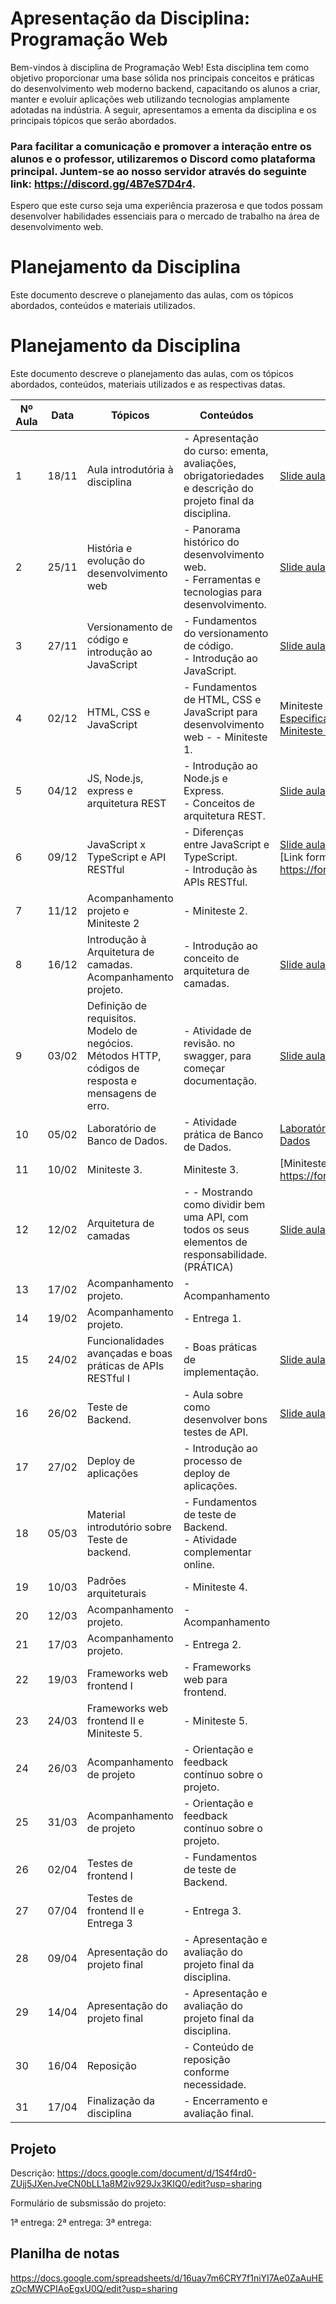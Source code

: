 # Apresentação da Disciplina: Programação Web

Bem-vindos à disciplina de Programação Web! Esta disciplina tem como objetivo proporcionar uma base sólida nos principais conceitos e práticas do desenvolvimento web moderno backend, capacitando os alunos a criar, manter e evoluir aplicações web utilizando tecnologias amplamente adotadas na indústria. A seguir, apresentamos a ementa da disciplina e os principais tópicos que serão abordados.

### Para facilitar a comunicação e promover a interação entre os alunos e o professor, utilizaremos o Discord como plataforma principal. Juntem-se ao nosso servidor através do seguinte link: https://discord.gg/4B7eS7D4r4.

Espero que este curso seja uma experiência prazerosa e que todos possam desenvolver habilidades essenciais para o mercado de trabalho na área de desenvolvimento web.

# Planejamento da Disciplina

Este documento descreve o planejamento das aulas, com os tópicos abordados, conteúdos e materiais utilizados.

# Planejamento da Disciplina

Este documento descreve o planejamento das aulas, com os tópicos abordados, conteúdos, materiais utilizados e as respectivas datas.

| Nº Aula | Data    | Tópicos | Conteúdos | Materiais Utilizados |
|---------|---------|---------|-----------|----------------------|
| 1       | 18/11   | Aula introdutória à disciplina | - Apresentação do curso: ementa, avaliações, obrigatoriedades e descrição do projeto final da disciplina. | [Slide aula 1](aulas/Aula1.pdf) |
| 2       | 25/11   | História e evolução do desenvolvimento web | - Panorama histórico do desenvolvimento web.<br>- Ferramentas e tecnologias para desenvolvimento. | [Slide aula 2](aulas/Aula2.pdf)|
| 3       | 27/11   | Versionamento de código e introdução ao JavaScript | - Fundamentos do versionamento de código.<br>- Introdução ao JavaScript.<br> | [Slide aula 3](aulas/Aula3.pdf) |
| 4       | 02/12   | HTML, CSS e JavaScript | - Fundamentos de HTML, CSS e JavaScript para desenvolvimento web - - Miniteste 1. | Miniteste 1.<br> [Especificação Laboratório prático e Miniteste 1](aulas/Aula4.pdf) |
| 5       | 04/12   | JS, Node.js, express e arquitetura REST | - Introdução ao Node.js e Express.<br>- Conceitos de arquitetura REST. | [Slide aula 5](aulas/Aula5.pdf)  |
| 6       | 09/12   | JavaScript x TypeScript e API RESTful | - Diferenças entre JavaScript e TypeScript.<br>- Introdução às APIs RESTful. |[Slide aula 6](aulas/Aula6.pdf) <br> [Link formulário aula 09/12]: https://forms.gle/EACmrsw6Tw5xyrvH7 |
| 7       | 11/12   | Acompanhamento projeto e Miniteste 2 | - Miniteste 2.<br> |  |
| 8       | 16/12   | Introdução à Arquitetura de camadas. Acompanhamento projeto. | - Introdução ao conceito de arquitetura de camadas. | [Slide aula 8](aulas/Aula7.pdf) |
| 9       | 03/02   | Definição de requisitos. Modelo de negócios. Métodos HTTP, códigos de resposta e mensagens de erro. | - Atividade de revisão. no swagger, para começar documentação. | [Slide aula 9](aulas/aula9.pdf) [Slide aula 9](aulas/aula91.pdf) |
| 10      | 05/02   | Laboratório de Banco de Dados. | - Atividade prática de Banco de Dados. | [Laboratório - Conexão com Banco de Dados](aulas/lab_bd.pdf) |
| 11      | 10/02   | Miniteste 3.<br> | Miniteste 3.<br> | [Miniteste 3] - https://forms.gle/fDo8Q5wANjTG82Ey5 |
| 12      | 12/02   | Arquitetura de camadas | - - Mostrando como dividir bem uma API, com todos os seus elementos de responsabilidade. (PRÁTICA) | [Slide aula 12](aulas/aula12.pdf) |
| 13      | 17/02   | Acompanhamento projeto.| - Acompanhamento |  |
| 14      | 19/02   | Acompanhamento projeto. | - Entrega 1.<br> |  |
| 15      | 24/02   | Funcionalidades avançadas e boas práticas de APIs RESTful I | - Boas práticas de implementação. | [Slide aula 15](aulas/aula15.pdf) |
| 16      | 26/02   | Teste de Backend. | -  Aula sobre como desenvolver bons testes de API. |  [Slide aula 16](aulas/aula16.pdf) |
| 17      | 27/02   | Deploy de aplicações | - Introdução ao processo de deploy de aplicações. |  |
| 18      | 05/03   | Material introdutório sobre Teste de backend. | - Fundamentos de teste de Backend.<br>- Atividade complementar online. |  |
| 19      | 10/03   | Padrões arquiteturais | - Miniteste 4.<br>  |  |
| 20      | 12/03   | Acompanhamento projeto.| - Acompanhamento |  |
| 21      | 17/03   | Acompanhamento projeto.| - Entrega 2.<br> |  |
| 22      | 19/03   | Frameworks web frontend I | - Frameworks web para frontend. |  |
| 23      | 24/03   | Frameworks web frontend II e  Miniteste 5. | - Miniteste 5.<br> |  |
| 24      | 26/03   | Acompanhamento de projeto | - Orientação e feedback contínuo sobre o projeto. |  |
| 25      | 31/03   | Acompanhamento de projeto | - Orientação e feedback contínuo sobre o projeto. |  |
| 26      | 02/04   | Testes de frontend I | - Fundamentos de teste de Backend.<br> |  |
| 27      | 07/04   | Testes de frontend II e Entrega 3 | - Entrega 3.<br> |  |
| 28      | 09/04   | Apresentação do projeto final | - Apresentação e avaliação do projeto final da disciplina. |  |
| 29      | 14/04   | Apresentação do projeto final | - Apresentação e avaliação do projeto final da disciplina. |  |
| 30      | 16/04   | Reposição | - Conteúdo de reposição conforme necessidade. |  |
| 31      | 17/04   | Finalização da disciplina | - Encerramento e avaliação final. |  |


## Projeto

Descrição: https://docs.google.com/document/d/1S4f4rd0-ZUjj5JXenJveCN0bLL1a8M2iv929Jx3KIQ0/edit?usp=sharing

Formulário de subsmissão do projeto: 

1ª entrega: 
2ª entrega:
3ª entrega:

## Planilha de notas

https://docs.google.com/spreadsheets/d/16uay7m6CRY7f1niYI7Ae0ZaAuHEzOcMWCPIAoEgxU0Q/edit?usp=sharing 
